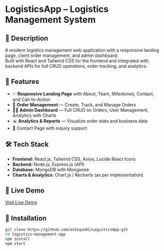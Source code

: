# LogisticsApp – Logistics Management System

## 📖 Description
A modern logistics management web application with a responsive landing page, client order management, and admin dashboard.  
Built with React and Tailwind CSS for the frontend and integrated with backend APIs for full CRUD operations, order tracking, and analytics.

## 🚀 Features
- ✨ **Responsive Landing Page** with About, Team, Milestones, Contact, and Call-to-Action
- 📝 **Order Management** — Create, Track, and Manage Orders
- 👨‍💼 **Admin Dashboard** — Full CRUD on Orders, User Management, Analytics with Charts
- 📊 **Analytics & Reports** — Visualize order stats and business data
- 💬 Contact Page with inquiry support

## 🛠️ Tech Stack
- **Frontend:** React.js, Tailwind CSS, Axios, Lucide React Icons
- **Backend:** Node.js, Express.js (API)
- **Database:** MongoDB with Mongoose
- **Charts & Analytics:** Chart.js / Recharts (as per implementation)

## 🔗 Live Demo
[Visit Live Demo](https://logisticsapp2025.netlify.app/)

## 📂 Installation
```bash
git clone https://github.com/ashique01/LogisticsApp.git
cd logistics-management-app
npm install
npm start
